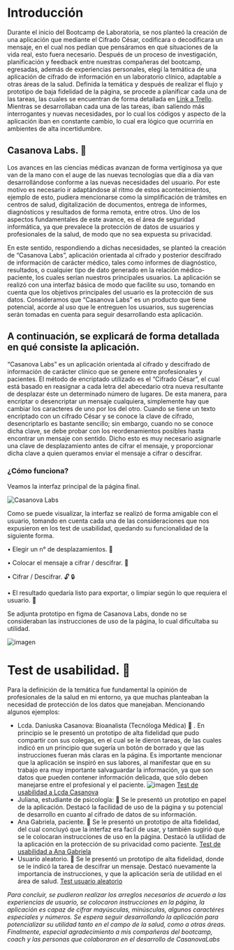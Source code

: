 # **Introducción**

Durante el inicio del Bootcamp de Laboratoria, se nos planteó la creación de una aplicación que mediante el Cifrado César, codificara o decodificara un mensaje, en el cual nos pedían que pensáramos en qué situaciones de la vida real, esto fuera necesario.
Después de un proceso de investigación, planificación y feedback entre nuestras compañeras del bootcamp, egresadas, además de experiencias personales, elegí la temática de una aplicación de cifrado de información en un laboratorio clínico, adaptable a otras áreas de la salud. 
Definida la temática y después de realizar el flujo y prototipo de baja fidelidad de la página, se procede a planificar cada una de las tareas, las cuales se encuentran de forma detallada en [Link a Trello](https://trello.com/b/SoNOO1j1/casanovalabs). Mientras se desarrollaban cada una de las tareas, iban saliendo más interrogantes y nuevas necesidades, por lo cual los códigos y aspecto de la aplicación iban en constante cambio, lo cual era lógico que ocurriría en ambientes de alta incertidumbre.

## **Casanova Labs.** :microscope:
Los avances en las ciencias médicas avanzan de forma vertiginosa ya que van de la mano con el auge de las nuevas tecnologías que día a día van desarrollándose conforme a las nuevas necesidades del usuario. Por este motivo es necesario ir adaptándose al ritmo de estos acontecimientos, ejemplo de esto, pudiera mencionarse como la simplificación de trámites en centros de salud, digitalización de documentos, entrega de informes, diagnósticos y resultados de forma remota, entre otros. Uno de los aspectos fundamentales de este avance, es el área de seguridad informática, ya que prevalece la protección de datos de usuarios y profesionales de la salud, de modo que no sea expuesta su privacidad. 

En este sentido, respondiendo a dichas necesidades, se planteó la creación de “Casanova Labs”, aplicación orientada al cifrado y posterior descifrado de información de carácter médico, tales como informes de diagnóstico, resultados, o cualquier tipo de dato generado en la relación médico-paciente, los cuales serían nuestros principales usuarios.  La aplicación se realizó con una interfaz básica de modo que facilite su uso, tomando en cuenta que los objetivos principales del usuario es la protección de sus datos.
Consideramos que “Casanova Labs” es un producto que tiene potencial, acorde al uso que le entreguen los usuarios, sus sugerencias serán tomadas en cuenta para seguir desarrollando esta aplicación.

## **A continuación, se explicará de forma detallada en qué consiste la aplicación.**

“Casanova Labs” es un aplicación orientada al cifrado y descifrado de información de carácter clínico que se genere entre profesionales y pacientes. El método de encriptado utilizado es el “Cifrado César”, el cual está basado en reasignar a cada letra del abecedario otra nueva resultante de desplazar éste un determinado número de lugares.
De esta manera, para encriptar o desencriptar un mensaje cualquiera, simplemente hay que cambiar los caracteres de uno por los del otro. Cuando se tiene un texto encriptado con un cifrado César y se conoce la clave de cifrado, desencriptarlo es bastante sencillo; sin embargo, cuando no se conoce dicha clave, se debe probar con los reordenamientos posibles hasta encontrar un mensaje con sentido. Dicho esto es muy necesario asignarle una clave de desplazamiento antes de cifrar el mensaje, y proporcionar dicha clave a quien queramos enviar el mensaje a cifrar o descifrar.

### **¿Cómo funciona?**
Veamos la interfaz principal de la página final.
 
![Casanova Labs](https://i.ibb.co/hdtTySy/casanova.png)

Como se puede visualizar, la interfaz se realizó de forma amigable con el usuario, tomando en cuenta cada una de las consideraciones que nos expusieron en los test de usabilidad, quedando su funcionalidad de la siguiente forma.

•	Elegir un n° de desplazamientos. :key:

•	Colocar el mensaje a cifrar / descifrar. :pencil:

•	Cifrar / Descifrar. :unlock: :lock:

•	El resultado quedaría listo para exportar, o limpiar según lo que requiera el usuario. :e-mail:

Se adjunta prototipo en figma de Casanova Labs, donde no se consideraban las instrucciones de uso de la página, lo cual dificultaba su utilidad.
 
![imagen](https://i.ibb.co/tmKq4v6/figma.png)

# **Test de usabilidad.** :memo: 
Para la definición de la temática fue fundamental la opinión de profesionales de la salud en mi entorno, ya que muchas planteaban la necesidad de protección de los datos que manejaban. Mencionando algunos ejemplos:

-	Lcda. Daniuska Casanova:  Bioanalista (Tecnóloga Médica) :raising_hand: .  En principio se le presentó un prototipo de alta fidelidad que pudo compartir con sus colegas, en el cual se le dieron tareas, de las cuales indicó en un principio que sugería un botón de borrado y que las instrucciones fueran más claras en la página. Es importante mencionar que la aplicación se inspiró en sus labores, al manifestar que en su trabajo era muy importante salvaguardar la información, ya que son datos que pueden contener información delicada, que sólo deben manejarse entre el profesional y el paciente. 
![imagen](https://i.ibb.co/c6rpRQ6/casanova-daniuska.jpg)
[Test de usabilidad a Lcda Casanova](https://youtu.be/nD-yUJxmfdQ)
-	Juliana, estudiante de psicología: :raising_hand: Se le presentó un prototipo en papel de la aplicación. Destacó la facilidad de uso de la página y su potencial de desarrollo en cuanto al cifrado de datos de su información.
-	Ana Gabriela, paciente. :raising_hand: Se le presentó un prototipo de alta fidelidad, del cual concluyó que la interfaz era facil de usar, y también sugirió que se le colocaran instrucciones de uso en la página. Destacó la utilidad de la aplicación en la protección de su privacidad como paciente.
[Test de usabilidad a Ana Gabriela](https://www.youtube.com/watch?v=3GazZDNHXFk)
-	Usuario aleatorio. :raising_hand: Se le presentó un prototipo de alta fidelidad, donde se le indicó la tarea de descifrar un mensaje. Destacó nuevamente la importancia de instrucciones, y que la aplicación sería de utilidad en el área de salud.
[Test usuario aleatorio](https://www.youtube.com/watch?v=Z7olUvNqMOQ)

*Para concluir, se pudieron realizar los arreglos necesarios de acuerdo a las experiencias de usuario, se colocaron instrucciones en la página, la aplicación es capaz de cifrar mayúsculas, minúsculas, algunos caractéres especiales y números. Se espera seguir desarrollando la aplicación para potencializar su utilidad tanto en el campo de la salud, como a otras áreas. Finalmente, especial agradecimiento a mis compañeras del bootcamp, coach y las personas que colaboraron en el desarrollo de CasanovaLabs*

